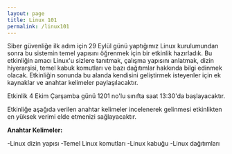 ```yaml
---
layout: page
title: Linux 101
permalink: /linux101
---
```


Siber güvenliğe ilk adım için 29 Eylül günü yaptığımız Linux kurulumundan sonra bu sistemin temel yapısını öğrenmek için bir etkinlik hazırladık. Bu etkinliğin amacı Linux'u sizlere tanıtmak, çalışma yapısını anlatmak, dizin hiyerarşisi, temel kabuk komutları ve bazı dağıtımlar hakkında bilgi edinmek olacak. Etkinliğin sonunda bu alanda kendisini geliştirmek isteyenler için ek kaynaklar ve anahtar kelimeler paylaşılacaktır. 

Etkinlik 4 Ekim Çarşamba günü 1201 no'lu sınıfta saat 13:30'da başlayacaktır.

Etkinliğe aşağıda verilen anahtar kelimeler incelenerek gelinmesi etkinlikten en yüksek verimi elde etmenizi sağlayacaktır.

<strong>Anahtar Kelimeler:</strong>

-Linux dizin yapısı
-Temel Linux komutları
-Linux kabuğu
-Linux dağıtımları